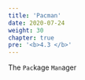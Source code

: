 ```yaml
---
title: 'Pacman'
date: 2020-07-24
weight: 30
chapter: true
pre: '<b>4.3 </b>'
---
```


The `Pac`kage `Man`ager
